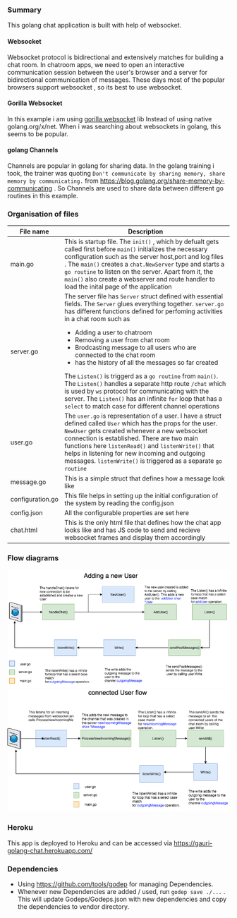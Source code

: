 ### Summary
This golang chat application is built with help of websocket.
#### Websocket
Websocket protocol is bidirectional and extensively matches for building a chat room. In chatroom apps,  we need to open an interactive communication session between the user's browser and a server for bidirectional communication of messages. These days most of the popular browsers support websocket , so its best to use websocket.
#### Gorilla Websocket
In this example i am using  [gorilla websocket](https://github.com/gorilla/websocket) lib  Instead of using native golang.org/x/net.
When i was searching about websockets in golang, this seems to be popular.
#### golang Channels
Channels are popular in golang for sharing data. In the golang training i took, the trainer was quoting ```Don't communicate by sharing memory, share memory by communicating.``` from https://blog.golang.org/share-memory-by-communicating . So Channels are used to share data between different go routines in this example.

### Organisation of files
| File name | Description |
| -----| ---|
| main.go | This is startup file. The `init()` , which by defualt gets called first before `main()` initializes the necessary   configuration such as the server host,port and log files . The `main()` creates a `chat.NewServer` type and starts a `go routine` to listen on the server. Apart from it, the `main()` also create a webserver and route handler to load the inital page of the application |
| server.go | The server file has `Server` struct defined with essential fields. The `Server` glues everything together. `server.go` has different functions defined for perfoming activities in a chat room such as <ul><li> Adding a user to chatroom</li> <li> Removing a user from chat room</li><li>Brodcasting message to all users who are connected to the chat room</li><li>has the history of all the messages so far created</li></ul> The `Listen()`  is triggerd as a `go routine` from `main()`. The `Listen()` handles a separate http route `/chat` which is used by `ws` protocol for communicating with the server. The `Listen()` has an infinite `for` loop that has a `select` to match case for different channel operations  |
| user.go | The `user.go` is representation of a user. I have a struct defined called `User` which has the props for the user. `NewUser` gets created whenever a new websocket connection is established. There are two main functions here `listenRead()` and `listenWrite()` that helps in listening for new incoming and outgoing messages. `listenWrite()` is triggered as a separate `go routine` |
| message.go | This is a simple struct that defines how a message look like |
| configuration.go | This file helps in setting up the initial configuration of the system by reading the config.json |
|config.json| All the configurable properties are set here |
| chat.html | This is the only html file that defines how the chat app looks like and has JS code to send and recieve websocket frames and display them accordingly |


### Flow diagrams
![Adding new User to chat room](images/add-new-user.png)
![Connected user message flow](images/connected-user.png)


### Heroku
This app is deployed to Heroku and can be accessed via https://gauri-golang-chat.herokuapp.com/

### Dependencies
* Using https://github.com/tools/godep for managing Dependencies.
* Whenever new Dependencies are added / used, run `godep save ./...` . This will update Godeps/Godeps.json with new dependencies and copy the dependencies to vendor directory.
